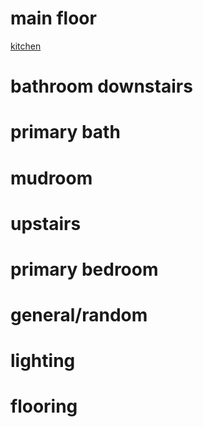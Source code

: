 <h1>main floor</h1>
<a href="https://ahbowers.github.io/kitchen">kitchen</a> 
<h1>bathroom downstairs</h1>
<h1>primary bath</h1>
<h1>mudroom</h1>
<h1>upstairs</h1>
<h1>primary bedroom</h1>

<h1>general/random</h1>
<h1>lighting</h1>
<h1>flooring</h1>


